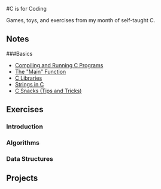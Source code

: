 #C is for Coding

Games, toys, and exercises from my month of self-taught C.

## Notes
###Basics
 - [Compiling and Running C Programs][compiling-and-running]
 - [The "Main" Function][main]
 - [C Libraries][c-libraries]
 - [Strings in C][c-strings]
 - [C Snacks (Tips and Tricks)][c-snacks]

[compiling-and-running]: notes/intro/compiling-and-running.md
[main]: notes/intro/main_function.md
[c-libraries]: notes/intro/libraries_intro.md
[c-strings]: notes/intro/strings.md
[c-snacks]: notes/intro/c_snacks.md

## Exercises
### Introduction

### Algorithms

### Data Structures

## Projects

